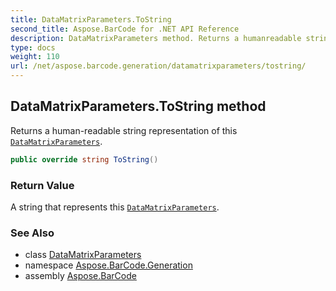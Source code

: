 ```yaml
---
title: DataMatrixParameters.ToString
second_title: Aspose.BarCode for .NET API Reference
description: DataMatrixParameters method. Returns a humanreadable string representation of this DataMatrixParameters
type: docs
weight: 110
url: /net/aspose.barcode.generation/datamatrixparameters/tostring/
---
```

## DataMatrixParameters.ToString method

Returns a human-readable string representation of this [`DataMatrixParameters`](../).

```csharp
public override string ToString()
```

### Return Value

A string that represents this [`DataMatrixParameters`](../).

### See Also

* class [DataMatrixParameters](../)
* namespace [Aspose.BarCode.Generation](../../datamatrixparameters/)
* assembly [Aspose.BarCode](../../../)


